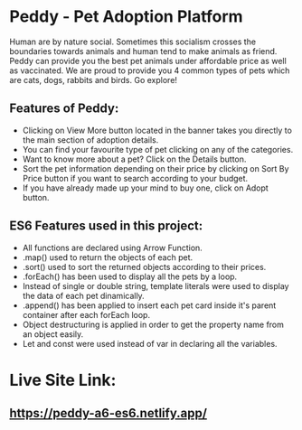 # Peddy - Pet Adoption Platform

Human are by nature social. Sometimes this socialism crosses the boundaries towards animals and human tend to make animals as friend. Peddy can provide you the best pet animals under affordable price as well as vaccinated. We are proud to provide you 4 common types of pets which are cats, dogs, rabbits and birds. Go explore!

## Features of Peddy:

- Clicking on View More button located in the banner takes you directly to the main section of adoption details.
- You can find your favourite type of pet clicking on any of the categories.
- Want to know more about a pet? Click on the Details button.
- Sort the pet information depending on their price by clicking on Sort By Price button if you want to search according to your budget.
- If you have already made up your mind to buy one, click on Adopt button.

## ES6 Features used in this project:

- All functions are declared using Arrow Function.
- .map() used to return the objects of each pet.
- .sort() used to sort the returned objects according to their prices.
- .forEach() has been used to display all the pets by a loop.
- Instead of single or double string, template literals were used to display the data of each pet dinamically.
- .append() has been applied to insert each pet card inside it's parent container after each forEach loop.
- Object destructuring is applied in order to get the property name from an object easily.
- Let and const were used instead of var in declaring all the variables.

# Live Site Link:

## https://peddy-a6-es6.netlify.app/
